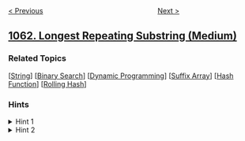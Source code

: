<!--|This file generated by command(leetcode description); DO NOT EDIT.    |-->
<!--+----------------------------------------------------------------------+-->
<!--|@author    openset <openset.wang@gmail.com>                           |-->
<!--|@link      https://github.com/openset                                 |-->
<!--|@home      https://github.com/openset/leetcode                        |-->
<!--+----------------------------------------------------------------------+-->

[< Previous](../lexicographically-smallest-equivalent-string "Lexicographically Smallest Equivalent String")
　　　　　　　　　　　　　　　　
[Next >](../number-of-valid-subarrays "Number of Valid Subarrays")

## [1062. Longest Repeating Substring (Medium)](https://leetcode.com/problems/longest-repeating-substring "最长重复子串")



### Related Topics
  [[String](../../tag/string/README.md)]
  [[Binary Search](../../tag/binary-search/README.md)]
  [[Dynamic Programming](../../tag/dynamic-programming/README.md)]
  [[Suffix Array](../../tag/suffix-array/README.md)]
  [[Hash Function](../../tag/hash-function/README.md)]
  [[Rolling Hash](../../tag/rolling-hash/README.md)]

### Hints
<details>
<summary>Hint 1</summary>
Generate all substrings in O(N^2) time with hashing.
</details>

<details>
<summary>Hint 2</summary>
Choose those hashing of strings with the largest length.
</details>

